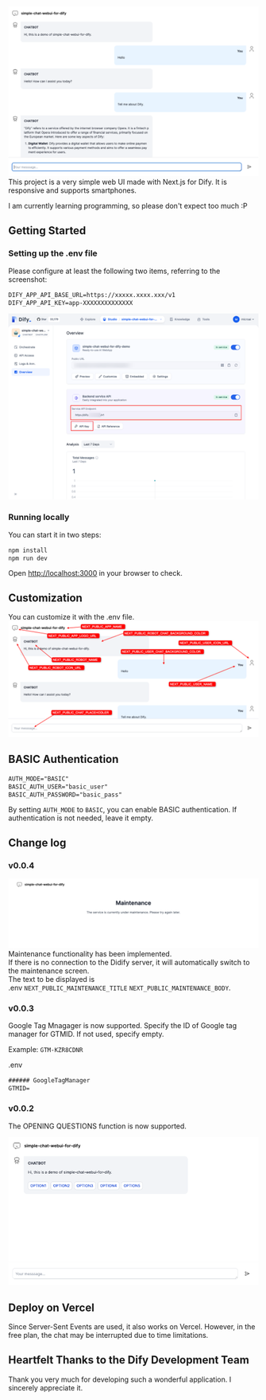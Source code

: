 ![simple-chat-webui-for-dify](public/readme/sample.png)
This project is a very simple web UI made with Next.js for Dify.
It is responsive and supports smartphones.

I am currently learning programming, so please don't expect too much :P

## Getting Started

### Setting up the .env file
Please configure at least the following two items, referring to the screenshot:

```
DIFY_APP_API_BASE_URL=https://xxxxx.xxxx.xxx/v1
DIFY_APP_API_KEY=app-XXXXXXXXXXXXXX
```
![api_screen_shot](public/readme/api.png)

### Running locally
You can start it in two steps:
```
npm install
npm run dev
```

Open [http://localhost:3000](http://localhost:3000) in your browser to check.

## Customization
You can customize it with the .env file.
![customize](public/readme/customize.png)

## BASIC Authentication
```
AUTH_MODE="BASIC"
BASIC_AUTH_USER="basic_user"
BASIC_AUTH_PASSWORD="basic_pass"
```
By setting `AUTH_MODE` to `BASIC`, you can enable BASIC authentication.
If authentication is not needed, leave it empty.

## Change log

### v0.0.4
![0.0.4](public/readme/0.0.4-1.png)
Maintenance functionality has been implemented.  
If there is no connection to the Didify server, it will automatically switch to the maintenance screen.  
The text to be displayed is  
.env `NEXT_PUBLIC_MAINTENANCE_TITLE` `NEXT_PUBLIC_MAINTENANCE_BODY`.


### v0.0.3
Google Tag Mnagager is now supported.
Specify the ID of Google tag manager for GTMID.
If not used, specify empty.

Example: `GTM-KZR8CDNR`

.env
```
###### GoogleTagManager
GTMID=
```


### v0.0.2
The OPENING QUESTIONS function is now supported.

![customize](public/readme/OPENING_QUESTIONS.png)

## Deploy on Vercel
Since Server-Sent Events are used, it also works on Vercel.
However, in the free plan, the chat may be interrupted due to time limitations.

## Heartfelt Thanks to the Dify Development Team
Thank you very much for developing such a wonderful application.
I sincerely appreciate it.
